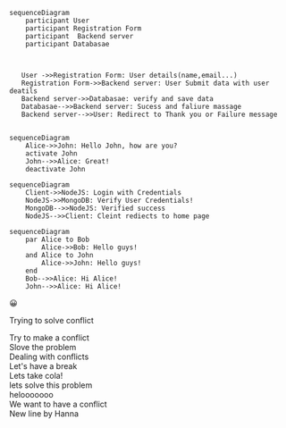 ```mermaid
sequenceDiagram
    participant User
    participant Registration Form
    participant  Backend server
    participant Databasae

        

   User ->>Registration Form: User details(name,email...)  
   Registration Form->>Backend server: User Submit data with user deatils
   Backend server->>Databasae: verify and save data
   Databasae-->>Backend server: Sucess and faliure massage
   Backend server-->>User: Redirect to Thank you or Failure message 
   
   ```

```mermaid
sequenceDiagram
    Alice->>John: Hello John, how are you?
    activate John
    John-->>Alice: Great!
    deactivate John

```
```mermaid
sequenceDiagram
    Client->>NodeJS: Login with Credentials
    NodeJS->>MongoDB: Verify User Credentials!
    MongoDB-->>NodeJS: Verified success
    NodeJS-->>Client: Cleint rediects to home page
```

```mermaid
sequenceDiagram
    par Alice to Bob
        Alice->>Bob: Hello guys!
    and Alice to John
        Alice->>John: Hello guys!
    end
    Bob-->>Alice: Hi Alice!
    John-->>Alice: Hi Alice!
```
<html>
<head>
<meta charset="UTF-8">
</head>
<body>

<p>&#128512;</p>

</body>
</html>

Trying to solve conflict

Try to make a conflict  
Slove the problem  
Dealing with conflicts  
Let's have a break  
Lets take cola!  
lets solve this problem  
helooooooo  
We want to have a conflict  
New line by Hanna  

